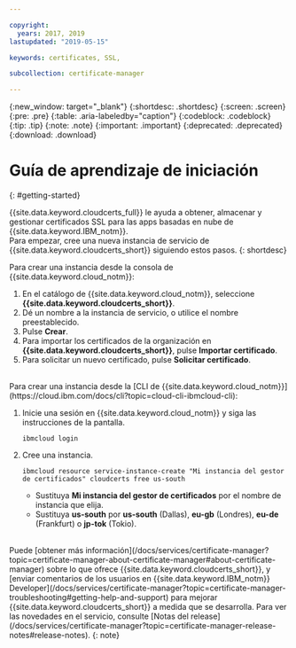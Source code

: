 ```yaml
---

copyright:
  years: 2017, 2019
lastupdated: "2019-05-15"

keywords: certificates, SSL,

subcollection: certificate-manager

---
```


{:new_window: target="_blank"}
{:shortdesc: .shortdesc}
{:screen: .screen}
{:pre: .pre}
{:table: .aria-labeledby="caption"}
{:codeblock: .codeblock}
{:tip: .tip}
{:note: .note}
{:important: .important}
{:deprecated: .deprecated}
{:download: .download}

# Guía de aprendizaje de iniciación
{: #getting-started}

{{site.data.keyword.cloudcerts_full}} le ayuda a obtener, almacenar y gestionar certificados SSL para las apps basadas en nube de {{site.data.keyword.IBM_notm}}.  
Para empezar, cree una nueva instancia de servicio de {{site.data.keyword.cloudcerts_short}} siguiendo estos pasos.
{: shortdesc}

Para crear una instancia desde la consola de {{site.data.keyword.cloud_notm}}:

1.	En el catálogo de {{site.data.keyword.cloud_notm}}, seleccione **{{site.data.keyword.cloudcerts_short}}**.
2.	Dé un nombre a la instancia de servicio, o utilice el nombre preestablecido.
3.	Pulse **Crear**.
4.	Para importar los certificados de la organización en **{{site.data.keyword.cloudcerts_short}}**, pulse **Importar certificado**.
5.	Para solicitar un nuevo certificado, pulse **Solicitar certificado**.

<br/>
Para crear una instancia desde la [CLI de {{site.data.keyword.cloud_notm}}](https://cloud.ibm.com/docs/cli?topic=cloud-cli-ibmcloud-cli):

1. Inicie una sesión en {{site.data.keyword.cloud_notm}} y siga las instrucciones de la pantalla.

   ```
   ibmcloud login
   ```

2. Cree una instancia.

   ```
   ibmcloud resource service-instance-create "Mi instancia del gestor de certificados" cloudcerts free us-south
   ```

   - Sustituya **Mi instancia del gestor de certificados** por el nombre de instancia que elija.
   - Sustituya **us-south** por **us-south** (Dallas), **eu-gb** (Londres), **eu-de** (Frankfurt) o **jp-tok** (Tokio).

<br/>
Puede [obtener más información](/docs/services/certificate-manager?topic=certificate-manager-about-certificate-manager#about-certificate-manager) sobre lo que ofrece {{site.data.keyword.cloudcerts_short}}, y [enviar comentarios de los usuarios en {{site.data.keyword.IBM_notm}} Developer](/docs/services/certificate-manager?topic=certificate-manager-troubleshooting#getting-help-and-support) para mejorar {{site.data.keyword.cloudcerts_short}} a medida que se desarrolla. Para ver las novedades en el servicio, consulte [Notas del release](/docs/services/certificate-manager?topic=certificate-manager-release-notes#release-notes).
{: note}
